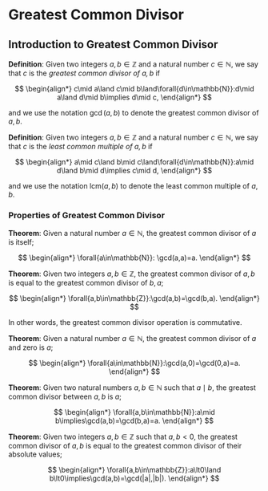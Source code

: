 # Greatest Common Divisor

## Introduction to Greatest Common Divisor

**Definition**: Given two integers $a,b\in\mathbb{Z}$ and a natural number $c\in\mathbb{N}$, we say that $c$ is the *greatest common divisor of $a,b$* if

$$
\begin{align*}
c\mid a\land c\mid b\land\forall{d\in\mathbb{N}}:d\mid a\land d\mid b\implies d\mid c,
\end{align*}
$$

and we use the notation $\gcd(a,b)$ to denote the greatest common divisor of $a,b$.

**Definition**: Given two integers $a,b\in\mathbb{Z}$ and a natural number $c\in\mathbb{N}$, we say that $c$ is the *least common multiple of $a,b$* if

$$
\begin{align*}
a\mid c\land b\mid c\land\forall{d\in\mathbb{N}}:a\mid d\land b\mid d\implies c\mid d,
\end{align*}
$$

and we use the notation $\text{lcm}(a,b)$ to denote the least common multiple of $a,b$.

### Properties of Greatest Common Divisor

**Theorem**: Given a natural number $a\in\mathbb{N}$, the greatest common divisor of $a$ is itself;

$$
\begin{align*}
\forall{a\in\mathbb{N}}: \gcd(a,a)=a.
\end{align*}
$$

**Theorem**: Given two integers $a,b\in\mathbb{Z}$, the greatest common divisor of $a,b$ is equal to the greatest common divisor of $b,a$;

$$
\begin{align*}
\forall{a,b\in\mathbb{Z}}:\gcd(a,b)=\gcd(b,a).
\end{align*}
$$

In other words, the greatest common divisor operation is commutative.

**Theorem**: Given a natural number $a\in\mathbb{N}$, the greatest common divisor of $a$ and zero is $a$;

$$
\begin{align*}
\forall{a\in\mathbb{N}}:\gcd(a,0)=\gcd(0,a)=a.
\end{align*}
$$

**Theorem**: Given two natural numbers $a,b\in\mathbb{N}$ such that $a\mid b$, the greatest common divisor between $a,b$ is $a$;

$$
\begin{align*}
\forall{a,b\in\mathbb{N}}:a\mid b\implies\gcd(a,b)=\gcd(b,a)=a.
\end{align*}
$$

**Theorem**: Given two integers $a,b\in\mathbb{Z}$ such that $a,b\lt0$, the greatest common divisor of $a,b$ is equal to the greatest common divisor of their absolute values;

$$
\begin{align*}
\forall{a,b\in\mathbb{Z}}:a\lt0\land b\lt0\implies\gcd(a,b)=\gcd(|a|,|b|).
\end{align*}
$$